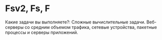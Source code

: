 # Fsv2, Fs, F

Какие задачи вы выполняете?: Сложные вычислительные задачи. Веб-серверы со средним объемом трафика, сетевые устройства, пакетные процессы и серверы приложений.